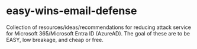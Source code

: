 # easy-wins-email-defense
Collection of resources/ideas/recommendations for reducing attack service for Microsoft 365/Microsoft Entra ID (AzureAD). The goal of these are to be EASY, low breakage, and cheap or free.
